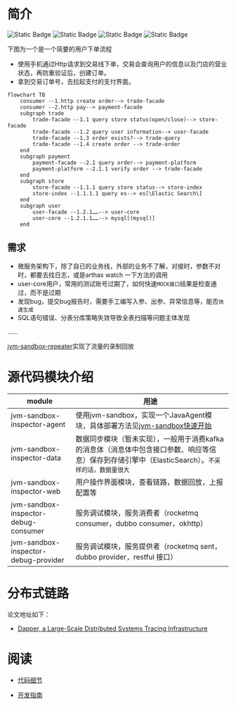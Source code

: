 # 简介
![Static Badge](https://img.shields.io/badge/jvm_sandbox-1.4.0-blue)
![Static Badge](https://img.shields.io/badge/http--yellow)
![Static Badge](https://img.shields.io/badge/dubbo-3.0-red)
![Static Badge](https://img.shields.io/badge/jdbc--green)

下图为一个是一个简要的用户下单流程
- 使用手机通过Http请求到交易线下单，交易会查询用户的信息以及门店的营业状态，再防重验证后，创建订单。
- 拿到交易订单号，去拉起支付的支付界面。

```mermaid
flowchart TB
    consumer --1.http create order--> trade-facade
    consumer --2.http pay--> payment-facade
    subgraph trade
        trade-facade --1.1 query store status(open/close)--> store-facade
        trade-facade --1.2 query user information--> user-facade
        trade-facade --1.3 order exists?--> trade-query
        trade-facade --1.4 create order --> trade-order
    end
    subgraph payment
        payment-facade --2.1 query order--> payment-platform
        payment-platform --2.1.1 verify order --> trade-facade
    end
    subgraph store
        store-facade --1.1.1 query store status--> store-index
        store-index --1.1.1.1 query es--> es[\Elastic Search\]
    end
    subgraph user
        user-facade --1.2.1……--> user-core
        user-core --1.2.1.1……--> mysql[(mysql)]
    end

```
## 需求
- 微服务架构下，除了自已的业务线，外部的业务不了解，对接时，参数不对时，都要去找日志，或是arthas watch 一下方法的调用
- user-core用户，常用的测试账号过期了，如何快速`MOCK接口`结果是检查通过，而不是过期
- 发现bug，提交bug报告时，需要手工编写入参、出参、异常信息等，能否`快速生成`
- SQL语句错误、分表分库策略失效导致全表扫描等问题主体发现

……


[jvm-sandbox-repeater](https://github.com/alibaba/jvm-sandbox-repeater)实现了流量的录制回放

# 源代码模块介绍



| module                               | 用途 |
|--------------------------------------|----|
| jvm-sandbox-inspector-agent          | 使用jvm-sandbox，实现一个JavaAgent模块，具体部署方法见[jvm-sandbox快速开始](https://github.com/alibaba/jvm-sandbox/wiki/USER-QUICK-START)|
| jvm-sandbox-inspector-data           | 数据同步模块（暂未实现），一般用于消费kafka的消息体（消息体中包含接口参数、响应等信息）保存到存储引擎中（ElasticSearch）。`不采样的话，数据量很大`   |
| jvm-sandbox-inspector-web            | 用户操作界面模块，查看链路，数据回放，上报配置等   |
| jvm-sandbox-inspector-debug-consumer | 服务调试模块，服务消费者（rocketmq consumer，dubbo consumer，okhttp）   |
| jvm-sandbox-inspector-debug-provider | 服务调试模块，服务提供者（rocketmq sent，dubbo provider，restful 接口）   |



# 分布式链路
论文地址如下：
-  [ Dapper, a Large-Scale Distributed Systems Tracing Infrastructure](https://storage.googleapis.com/gweb-research2023-media/pubtools/pdf/36356.pdf  )


# 阅读

- [代码细节](doc%2Fnotes.md)

- [开发指南](doc%2Fguide.md)